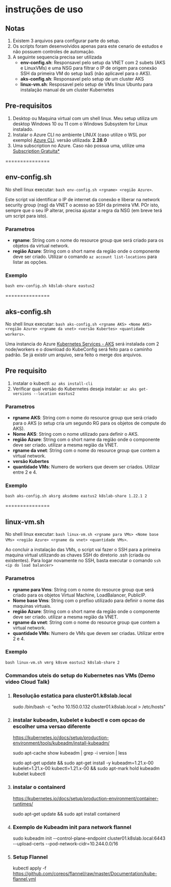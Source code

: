 # instruções de uso

## Notas
1. Existem 3 arquivos para configurar parte do setup. 
2. Os scripts foram desenvolvidos apenas para este cenario de estudos e não possuem controles de automação.
3. A seguinte sequencia precisa ser utilizada
    * **env-config.sh**: Responsavel pelo setup da VNET com 2 subets (AKS e LinuxVMs) e uma NSG para filtrar o IP de origem para conexão SSH da primeira VM do setup IaaS (não aplicavel para o AKS).
    * **aks-config.sh**: Responsavel pelo setup de um cluster AKS
    * **linux-vm.sh**: Resposavel pelo setup de VMs linux Ubuntu para instalação manual de um cluster Kubernetes

## Pre-requisitos
1. Desktop ou Maquina virtual com um shell linux. Meu setup utiliza um desktop Windows 10 ou 11 com o Windows Subsystem for Linux instalado.
2. Instalar o Azure CLI no ambiente LINUX (caso utilize o WSL por exemplo) [Azure CLI](https://docs.microsoft.com/en-us/cli/azure/). versão utilizada: **2.28.0**
3. Uma subscription no Azure. Caso não possua uma, utilize uma [Subscription Gratuita*](https://azure.microsoft.com/pt-br/free/)

===============	
## env-config.sh

No shell linux executar:   `bash env-config.sh <rgname> <região Azure>`.

Este script vai identificar o IP de internet da conexão e liberar na network security group (nsg) da VNET o acesso ao SSH da primeira VM. POr isto, sempre que o seu IP alterar, precisa ajustar a regra da NSG (em breve terá um script para isto).

### Parametros ###
* **rgname**: String com o nome do resource group que será criado para os objetos da virtual network.
* **região Azure**: String com o short name da região onde o componente deve ser criado. Utilizar o comando `az account list-locations` para listar as opções.

### Exemplo ###
`bash env-config.sh k8slab-share eastus2`

===============	
## aks-config.sh ##
No shell linux executar:   `bash aks-config.sh <rgname AKS> <Nome AKS> <região Azure> <rgname da vnet> <versão Kubertes> <quantidade workers>`.

Uma instancia do Azure [Kubernetes Services - AKS](https://docs.microsoft.com/en-us/azure/aks/) será instalada com 2 node/workers e o download do KubeConfig será feito para o caminho padrão. Se já existir um arquivo, sera feito o merge dos arquivos.

## Pre requisito ##
1. instalar o kubectl:  `az aks install-cli`
2. Verificar qual versão do Kubernetes deseja instalar:  `az aks get-versions --location eastus2`

### Parametros ###
* **rgname AKS**: String com o nome do resource group que será criado para o AKS (o setup cria um segundo RG para os objetos de compute do AKS).
* **Nome AKS**: String com o nome utilizado para definir o AKS.
* **região Azure**: String com o short name da região onde o componente deve ser criado. utilizar a mesma região da VNET.
* **rgname da vnet**: String com o nome do resource group que contem a virtual network.
* **versão Kubertes** 
* **quantidade VMs**: Numero de workers que devem ser criados. Utilizar entre 2 e 4.  

### Exemplo ###
`bash aks-config.sh aksrg aksdemo eastus2 k8slab-share 1.22.1 2`

===============	
## linux-vm.sh ##
No shell linux executar:   `bash linux-vm.sh <rgname para VMs> <Nome base VMs> <região Azure> <rgname da vnet> <quantidade VMs>`.

Ao concluir a instalação das VMs, o script vai fazer o SSH para a primeira maquina virtual utilizando as chaves SSH do diretorio .ssh (criada ou existentes). 
Para logar novamente no SSH, basta executar o comando `ssh <ip do load balancer>`

### Parametros ###
* **rgname para Vms**: String com o nome do resource group que será criado para os objetos Virtual Machine, LoadBalancer, PublicIP.
* **Nome base Vms**: String com o prefixo utilizado para definir o nome das maquinas virtuais.
* **região Azure**: String com o short name da região onde o componente deve ser criado. utilizar a mesma região da VNET.
* **rgname da vnet**: String com o nome do resource group que contem a virtual network.
* **quantidade VMs**: Numero de VMs que devem ser criadas. Utilizar entre 2 e 4.  

### Exemplo ###
`bash linux-vm.sh vmrg k8svm eastus2 k8slab-share 2`


### Commandos uteis do setup do Kubernetes nas VMs (Demo video Cloud Talk)

1. ### Resolução estatica para cluster01.k8slab.local ###
   sudo /bin/bash -c "echo 10.150.0.132 cluster01.k8slab.local > /etc/hosts"

2. ### instalar kubeadm, kubelet e kubectl e com opcao de escolher uma versao diferente
    https://kubernetes.io/docs/setup/production-environment/tools/kubeadm/install-kubeadm/
    
    sudo apt-cache show kubeadm | grep -i version | less
    
    sudo apt-get update && sudo apt-get install -y kubeadm=1.21.x-00 kubelet=1.21.x-00 kubectl=1.21.x-00 && sudo apt-mark hold kubeadm kubelet kubectl

3. ### instalar o containerd ###
    https://kubernetes.io/docs/setup/production-environment/container-runtimes/
    
    sudo apt-get update && sudo apt install containerd

4. ### Exemplo de Kubeadm init para network flannel
    sudo kubeadm init --control-plane-endpoint cluster01.k8slab.local:6443 --upload-certs --pod-network-cidr=10.244.0.0/16

5. ### Setup Flannel ###
    kubectl apply -f https://github.com/coreos/flannel/raw/master/Documentation/kube-flannel.yml

